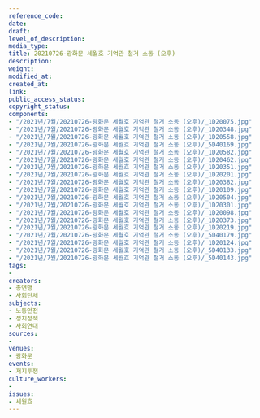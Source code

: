 ```yaml
---
reference_code: 
date: 
draft: 
level_of_description: 
media_type: 
title: 20210726-광화문 세월호 기억관 철거 소동 (오후)
description: 
weight: 
modified_at: 
created_at: 
link: 
public_access_status: 
copyright_status: 
components:
- "/2021년/7월/20210726-광화문 세월호 기억관 철거 소동 (오후)/_1D20075.jpg"
- "/2021년/7월/20210726-광화문 세월호 기억관 철거 소동 (오후)/_1D20348.jpg"
- "/2021년/7월/20210726-광화문 세월호 기억관 철거 소동 (오후)/_1D20558.jpg"
- "/2021년/7월/20210726-광화문 세월호 기억관 철거 소동 (오후)/_5D40169.jpg"
- "/2021년/7월/20210726-광화문 세월호 기억관 철거 소동 (오후)/_1D20582.jpg"
- "/2021년/7월/20210726-광화문 세월호 기억관 철거 소동 (오후)/_1D20462.jpg"
- "/2021년/7월/20210726-광화문 세월호 기억관 철거 소동 (오후)/_1D20351.jpg"
- "/2021년/7월/20210726-광화문 세월호 기억관 철거 소동 (오후)/_1D20201.jpg"
- "/2021년/7월/20210726-광화문 세월호 기억관 철거 소동 (오후)/_1D20382.jpg"
- "/2021년/7월/20210726-광화문 세월호 기억관 철거 소동 (오후)/_1D20109.jpg"
- "/2021년/7월/20210726-광화문 세월호 기억관 철거 소동 (오후)/_1D20504.jpg"
- "/2021년/7월/20210726-광화문 세월호 기억관 철거 소동 (오후)/_1D20301.jpg"
- "/2021년/7월/20210726-광화문 세월호 기억관 철거 소동 (오후)/_1D20098.jpg"
- "/2021년/7월/20210726-광화문 세월호 기억관 철거 소동 (오후)/_1D20373.jpg"
- "/2021년/7월/20210726-광화문 세월호 기억관 철거 소동 (오후)/_1D20219.jpg"
- "/2021년/7월/20210726-광화문 세월호 기억관 철거 소동 (오후)/_5D40179.jpg"
- "/2021년/7월/20210726-광화문 세월호 기억관 철거 소동 (오후)/_1D20124.jpg"
- "/2021년/7월/20210726-광화문 세월호 기억관 철거 소동 (오후)/_5D40133.jpg"
- "/2021년/7월/20210726-광화문 세월호 기억관 철거 소동 (오후)/_5D40143.jpg"
tags:
- 
creators:
- 총연맹
- 사회단체
subjects:
- 노동안전
- 정치정책
- 사회연대
sources:
- 
venues:
- 광화문
events:
- 저지투쟁
culture_workers:
- 
issues:
- 세월호
---
```


